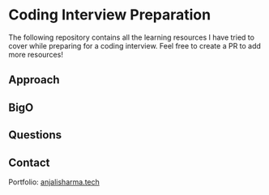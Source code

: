 # Coding Interview Preparation

The following repository contains all the learning resources I have tried to cover while preparing for a coding interview.
Feel free to create a PR to add more resources!


## Approach 

## BigO

## Questions

## Contact 
Portfolio: [anjalisharma.tech](anjalisharma.tech) 
